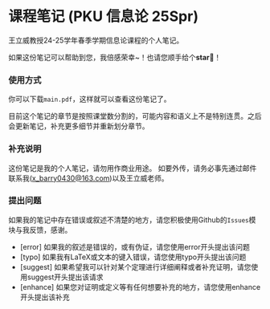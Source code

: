 # 课程笔记 (PKU 信息论 25Spr)

王立威教授24-25学年春季学期信息论课程的个人笔记。 

如果这份笔记可以帮助到您，我倍感荣幸~！也请您顺手给个**star**:star2:！

### 使用方式 
你可以下载`main.pdf`，这样就可以查看这份笔记了。

目前这个笔记的章节是按照课堂数分割的，可能内容和语义上不是特别连贯。之后会更新笔记，补充更多细节并重新划分章节。

### 补充说明
这份笔记是我的个人笔记，请勿用作商业用途。 如要外传，请务必事先通过邮件联系我(x_barry0430@163.com)以及王立威老师。 

### 提出问题
如果我的笔记中存在错误或叙述不清楚的地方，请您积极使用Github的`Issues`模块与我反馈，感谢。

- [error] 如果我的叙述是错误的，或有伪证，请您使用error开头提出该问题
- [typo] 如果我有LaTeX或文本的键入错误，请您使用typo开头提出该问题
- [suggest] 如果希望我可以针对某个定理进行详细阐释或者补充证明，请您使用suggest开头提出该请求
- [enhance] 如果您对证明或定义等有任何想要补充的地方，请您使用enhance开头提出该补充
